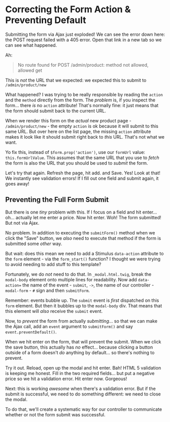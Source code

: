 # Correcting the Form Action & Preventing Default

Submitting the form via Ajax just exploded! We can see the error down here: the
POST request failed with a 405 error. Open that link in a new tab so we can see
what happened.

Ah:

> No route found for POST /admin/product: method not allowed, allowed get

This is *not* the URL that we expected: we expected this to submit to
`/admin/product/new`

What happened? I was trying to be really responsible by reading the `action` and
the `method` directly from the form. The *problem* is, if you inspect the form...
there *is* no `action` attribute! That's normally fine: it just means that the
form should submit back to the current URL.

When we render this form on the *actual* new product page - `/admin/product/new` -
the empty `action` is ok because it will submit to this same URL. But over here
on the list page, the missing `action` attribute makes it look like it should submit
right back to *this* URL. That's not what we want.

Yo fix this, instead of `$form.prop('action')`, use our `formUrl` value:
`this.formUrlValue`. This assumes that the same URL that you use to *fetch* the
form is also the URL that you should be used to *submit* the form.

Let's try that again. Refresh the page, hit add. and Save. Yes! Look at that!
We instantly see validation errors! If I fill out one field and submit again,
it goes away!

## Preventing the Full Form Submit

But there is one *tiny* problem with this. If I focus on a field and hit enter...
oh... actually let me enter a price. Now hit enter. Woh! The form submitted! But
not via Ajax.

No problem. In addition to executing the `submitForm()` method when we click the
"Save" button, we *also* need to execute that method if the form is submitted
some *other* way.

But wait: does this mean we need to add a Stimulus `data-action` attribute to
the `form` element - via the `form_start()` function? I thought we were trying
to avoid needing to add stuff to this template?

Fortunately, we do *not* need to do that. In `_modal.html.twig`, break the
`modal-body` element onto multiple lines for readability. Now add
`data-action=` the name of the event - `submit`, `->`, the name of our
controller - `modal-form` - `#` sign and then `submitForm`.

Remember: events bubble up. The `submit` event is *first* dispatched on this `form`
element. But then it bubbles up to the `modal-body` div. That means that this
element will *also* receive the `submit` event.

Now, to *prevent* the form from actually *submitting*... so that we can make the
Ajax call, add an `event` argument to `submitForm()` and say `event.preventDefault()`.

When we hit enter on the form, that will prevent the submit. When we click the save
button, this actually has *no* effect... because clicking a button outside of a
form doesn't *do* anything by default... so there's nothing to prevent.

Try it out. Reload, open up the modal and hit enter. Bah! HTML 5 validation is
keeping me honest. Fill in the two required fields... but put a negative price
so we hit a validation error. Hit enter now. Gorgeous!

Next: this is working *awesome* when there's a validation error. But if the submit
is successful, we need to do something different: we need to close the modal.

To do that, we'll create a systematic way for our controller to communicate
whether or not the form submit was successful.